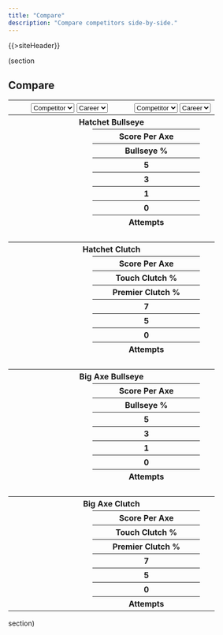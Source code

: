```yaml
---
title: "Compare"
description: "Compare competitors side-by-side."
---
```


{{>siteHeader}}

(section

## Compare

<div class="card" x-data="compare" x-cloak>
  <table class="fixed">
    <thead>
      <tr>
        <th colspan="2" x-data="left">
          <select x-on:change="data = await getData($event.target.value); stats = getStats(data, '')">
            <option value="">Competitor</option>
            {{#profiles}}
            <option value="{{profileId}}">{{name}}</option>
            {{/profiles}}
          </select>
          <select x-on:change="stats = getStats(data, $event.target.value)">
            <option value="">Career</option>
            <optgroup label="Seasons">
              <template x-for="season in data?.seasons || []">
                <option x-bind:value="season.seasonId" x-text="season.name"></option>
              </template>
            </optgroup>
          </select>
        </th>
        <th colspan="2" x-data="right">
          <select x-on:change="data = await getData($event.target.value); stats = getStats(data, '')">
            <option value="">Competitor</option>
            {{#profiles}}
            <option value="{{profileId}}">{{name}}</option>
            {{/profiles}}
          </select>
          <select x-on:change="stats = getStats(data, $event.target.value)">
            <option value="">Career</option>
            <optgroup label="Seasons">
              <template x-for="season in data?.seasons || []">
                <option x-bind:value="season.seasonId" x-text="season.name"></option>
              </template>
            </optgroup>
          </select>
        </th>
      </tr>
    </thead>
    <tbody class="text-center" x-show="left.stats !== null && right.stats !== null">
      <tr>
        <th colspan="4">Hatchet Bullseye</th>
      </tr>
      <tr>
        <td x-text="left.stats?.hatchet?.bullseye?.scorePerAxe"
            x-bind:class="left.stats?.hatchet?.bullseye?.scorePerAxe > right.stats?.hatchet?.bullseye?.scorePerAxe ? 'win' : ''"></td>
        <th colspan="2">Score Per Axe</th>
        <td x-text="right.stats?.hatchet?.bullseye?.scorePerAxe"
            x-bind:class="left.stats?.hatchet?.bullseye?.scorePerAxe < right.stats?.hatchet?.bullseye?.scorePerAxe ? 'win' : ''"></td>
      </tr>
      <tr>
        <td x-text="left.stats?.hatchet?.bullseye?.percent[5]"></td>
        <th colspan="2">Bullseye %</th>
        <td x-text="right.stats?.hatchet?.bullseye?.percent[5]"></td>
      </tr>
      <tr>
        <td x-text="left.stats?.hatchet?.bullseye?.count[5]"></td>
        <th colspan="2">5</th>
        <td x-text="right.stats?.hatchet?.bullseye?.count[5]"></td>
      </tr>
      <tr>
        <td x-text="left.stats?.hatchet?.bullseye?.count[3]"></td>
        <th colspan="2">3</th>
        <td x-text="right.stats?.hatchet?.bullseye?.count[3]"></td>
      </tr>
      <tr>
        <td x-text="left.stats?.hatchet?.bullseye?.count[1]"></td>
        <th colspan="2">1</th>
        <td x-text="right.stats?.hatchet?.bullseye?.count[1]"></td>
      </tr>
      <tr>
        <td x-text="left.stats?.hatchet?.bullseye?.count[0]"></td>
        <th colspan="2">0</th>
        <td x-text="right.stats?.hatchet?.bullseye?.count[0]"></td>
      </tr>
      <tr>
        <td x-text="left.stats?.hatchet?.bullseye?.attempts"></td>
        <th colspan="2">Attempts</th>
        <td x-text="right.stats?.hatchet?.bullseye?.attempts"></td>
      </tr>
      <tr>
        <td colspan="4">&nbsp;</td>
      </tr>
      <tr>
        <th colspan="4">Hatchet Clutch</th>
      </tr>
      <tr>
        <td x-text="left.stats?.hatchet?.clutch?.scorePerAxe"
            x-bind:class="left.stats?.hatchet?.clutch?.scorePerAxe > right.stats?.hatchet?.clutch?.scorePerAxe ? 'win' : ''"></td>
        <th colspan="2">Score Per Axe</th>
        <td x-text="right.stats?.hatchet?.clutch?.scorePerAxe"
            x-bind:class="left.stats?.hatchet?.clutch?.scorePerAxe < right.stats?.hatchet?.clutch?.scorePerAxe ? 'win' : ''"></td>
      </tr>
      <tr>
        <td x-text="left.stats?.hatchet?.clutch?.percent[5]"></td>
        <th colspan="2">Touch Clutch %</th>
        <td x-text="right.stats?.hatchet?.clutch?.percent[5]"></td>
      </tr>
      <tr>
        <td x-text="left.stats?.hatchet?.clutch?.percent[7]"></td>
        <th colspan="2">Premier Clutch %</th>
        <td x-text="right.stats?.hatchet?.clutch?.percent[7]"></td>
      </tr>
      <tr>
        <td x-text="left.stats?.hatchet?.clutch?.count[7]"></td>
        <th colspan="2">7</th>
        <td x-text="right.stats?.hatchet?.clutch?.count[7]"></td>
      </tr>
      <tr>
        <td x-text="left.stats?.hatchet?.clutch?.count[5]"></td>
        <th colspan="2">5</th>
        <td x-text="right.stats?.hatchet?.clutch?.count[5]"></td>
      </tr>
      <tr>
        <td x-text="left.stats?.hatchet?.clutch?.count[0]"></td>
        <th colspan="2">0</th>
        <td x-text="right.stats?.hatchet?.clutch?.count[0]"></td>
      </tr>
      <tr>
        <td x-text="left.stats?.hatchet?.clutch?.attempts"></td>
        <th colspan="2">Attempts</th>
        <td x-text="right.stats?.hatchet?.clutch?.attempts"></td>
      </tr>
      <tr>
        <td colspan="4">&nbsp;</td>
      </tr>
      <tr>
        <th colspan="4">Big Axe Bullseye</th>
      </tr>
      <tr>
        <td x-text="left.stats?.bigAxe?.bullseye?.scorePerAxe"
            x-bind:class="left.stats?.bigAxe?.bullseye?.scorePerAxe > right.stats?.bigAxe?.bullseye?.scorePerAxe ? 'win' : ''"></td>
        <th colspan="2">Score Per Axe</th>
        <td x-text="right.stats?.bigAxe?.bullseye?.scorePerAxe"
            x-bind:class="left.stats?.bigAxe?.bullseye?.scorePerAxe < right.stats?.bigAxe?.bullseye?.scorePerAxe ? 'win' : ''"></td>
      </tr>
      <tr>
        <td x-text="left.stats?.bigAxe?.bullseye?.percent[5]"></td>
        <th colspan="2">Bullseye %</th>
        <td x-text="right.stats?.bigAxe?.bullseye?.percent[5]"></td>
      </tr>
      <tr>
        <td x-text="left.stats?.bigAxe?.bullseye?.count[5]"></td>
        <th colspan="2">5</th>
        <td x-text="right.stats?.bigAxe?.bullseye?.count[5]"></td>
      </tr>
      <tr>
        <td x-text="left.stats?.bigAxe?.bullseye?.count[3]"></td>
        <th colspan="2">3</th>
        <td x-text="right.stats?.bigAxe?.bullseye?.count[3]"></td>
      </tr>
      <tr>
        <td x-text="left.stats?.bigAxe?.bullseye?.count[1]"></td>
        <th colspan="2">1</th>
        <td x-text="right.stats?.bigAxe?.bullseye?.count[1]"></td>
      </tr>
      <tr>
        <td x-text="left.stats?.bigAxe?.bullseye?.count[0]"></td>
        <th colspan="2">0</th>
        <td x-text="right.stats?.bigAxe?.bullseye?.count[0]"></td>
      </tr>
      <tr>
        <td x-text="left.stats?.bigAxe?.bullseye?.attempts"></td>
        <th colspan="2">Attempts</th>
        <td x-text="right.stats?.bigAxe?.bullseye?.attempts"></td>
      </tr>
      <tr>
        <td colspan="4">&nbsp;</td>
      </tr>
      <tr>
        <th colspan="4">Big Axe Clutch</th>
      </tr>
      <tr>
        <td x-text="left.stats?.bigAxe?.clutch?.scorePerAxe"
            x-bind:class="left.stats?.bigAxe?.clutch?.scorePerAxe > right.stats?.bigAxe?.clutch?.scorePerAxe ? 'win' : ''"></td>
        <th colspan="2">Score Per Axe</th>
        <td x-text="right.stats?.bigAxe?.clutch?.scorePerAxe"
            x-bind:class="left.stats?.bigAxe?.clutch?.scorePerAxe < right.stats?.bigAxe?.clutch?.scorePerAxe ? 'win' : ''"></td>
      </tr>
      <tr>
        <td x-text="left.stats?.bigAxe?.clutch?.percent[5]"></td>
        <th colspan="2">Touch Clutch %</th>
        <td x-text="right.stats?.bigAxe?.clutch?.percent[5]"></td>
      </tr>
      <tr>
        <td x-text="left.stats?.bigAxe?.clutch?.percent[7]"></td>
        <th colspan="2">Premier Clutch %</th>
        <td x-text="right.stats?.bigAxe?.clutch?.percent[7]"></td>
      </tr>
      <tr>
        <td x-text="left.stats?.bigAxe?.clutch?.count[7]"></td>
        <th colspan="2">7</th>
        <td x-text="right.stats?.bigAxe?.clutch?.count[7]"></td>
      </tr>
      <tr>
        <td x-text="left.stats?.bigAxe?.clutch?.count[5]"></td>
        <th colspan="2">5</th>
        <td x-text="right.stats?.bigAxe?.clutch?.count[5]"></td>
      </tr>
      <tr>
        <td x-text="left.stats?.bigAxe?.clutch?.count[0]"></td>
        <th colspan="2">0</th>
        <td x-text="right.stats?.bigAxe?.clutch?.count[0]"></td>
      </tr>
      <tr>
        <td x-text="left.stats?.bigAxe?.clutch?.attempts"></td>
        <th colspan="2">Attempts</th>
        <td x-text="right.stats?.bigAxe?.clutch?.attempts"></td>
      </tr>
    </tbody>
  </table>
</div>

section)

<script src="//unpkg.com/alpinejs" defer></script>

<script>
  const compare = {
    left: {
      data: null,
      stats: null
    },
    right: {
      data: null,
      stats: null
    }
  };

  const getData = async (profileId) => {
    return await fetch(`/${profileId}.json`).then(x => x.json()).catch(() => null);
  };

  const getStats = (data, seasonId) => {
    const timeFrame = !seasonId ? data : data.seasons.find(x => `${x.seasonId}` === seasonId);

    return timeFrame?.stats ?? null;
  };
</script>

<style>
  td.win {
    background: hsl(85 30% 60%);
  }
</style>